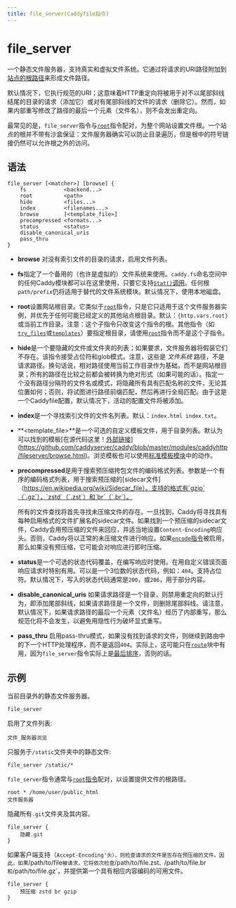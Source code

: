 ```yaml
---
title: file_server(Caddyfile指令)
---
```


# file_server

一个静态文件服务器，支持真实和虚拟文件系统。它通过将请求的URI路径附加到[站点的根路径](/docs/caddyfile/directives/root)来形成文件路径。

默认情况下，它执行规范的URI；这意味着HTTP重定向将被用于对不以尾部斜线结尾的目录的请求（添加它）或对有尾部斜线的文件的请求（删除它）。然而，如果内部重写修改了路径的最后一个元素（文件名），则不会发出重定向。

最常见的是，`file_server`指令与[`root`](/docs/caddyfile/directives/root)指令配对，为整个网站设置文件根。一个站点的根并不带有沙盒保证：文件服务器确实可以防止目录遍历，但是根中的符号链接仍然可以允许根之外的访问。

## 语法

```caddy-d
file_server [<matcher>] [browse] {
	fs            <backend...>
	root          <path>
	hide          <files...>
	index         <filenames...>
	browse        [<template_file>]
	precompressed <formats...>
	status        <status>
	disable_canonical_uris
	pass_thru
}
```

- **browse** 对没有索引文件的目录的请求，启用文件列表。
- **fs**指定了一个备用的（也许是虚拟的）文件系统来使用。`caddy.fs`命名空间中的任何Caddy模块都可以在这里使用，只要它支持[`Stat()`调用](https://pkg.go.dev/io/fs#StatFS)。任何根`path/prefix`仍将适用于替代的文件系统模块。默认情况下，使用本地磁盘。
- **root**设置网站根目录。它类似于[`root`](/docs/caddyfile/directives/root)指令，只是它只适用于这个文件服务器实例，并优先于任何可能已经定义的其他站点根目录。默认：`{http.vars.root}`或当前工作目录。注意：这个子指令只改变这个指令的根。其他指令（如[`try_files`](/docs/caddyfile/directives/try_files)或[`templates`](/docs/caddyfile/directives/templates)）要指定根目录，请使用[`root`](/docs/caddyfile/directives/root)指令而不是这个子指令。
- **hide**是一个要隐藏的文件或文件夹的列表；如果要求，文件服务器将假装它们不存在。该指令接受占位符和glob模式。注意，这些是 _文件系统_ 路径，不是请求路径。换句话说，相对路径使用当前工作目录作为基础，而不是网站根目录；所有的路径在比较之前都会被转换为绝对形式（如果可能的话）。指定一个没有路径分隔符的文件名或模式，将隐藏所有具有匹配名称的文件，无论其位置如何；否则，将试图进行路径前缀匹配，然后再进行全局匹配。由于这是一个Caddyfile配置，默认情况下，活动的配置文件将被添加。
- **index**是一个寻找索引文件的文件名列表。默认：`index.html index.txt`。
- **<template_file>**是一个可选的自定义模板文件，用于目录列表。默认为可以找到的模板[在源代码这里！[外部链接](/resources/images/external-link.svg)](https://github.com/caddyserver/caddy/blob/master/modules/caddyhttp/fileserver/browse.html)。浏览模板也可以使用[标准模板模块](/docs/modules/http.handlers.templates#docs)中的动作。
- **precompressed**是用于搜索预压缩挎包文件的编码格式列表。参数是一个有序的编码格式列表，用于搜索预压缩的[sidecar文件]（https://en.wikipedia.org/wiki/Sidecar_file）。支持的格式有`gzip`（`.gz`），`zstd`（`.zst`）和`br`（`.br`）。

  所有的文件查找将首先寻找未压缩文件的存在。一旦找到，Caddy将寻找具有每种启用格式的文件扩展名的sidecar文件。如果找到一个预压缩的sidecar文件，Caddy会用预压缩的文件来回应，并适当地设置`Content-Encoding`响应头。否则，Caddy将以正常的未压缩文件进行响应。如果[`encode`指令](/docs/caddyfile/directives/encode)被启用，那么如果没有预压缩，它可能会对响应进行即时压缩。
- **status**是一个可选的状态代码覆盖，在编写响应时使用。在用自定义错误页面响应请求时特别有用。可以是一个3位数的状态代码，例如：`404`。支持占位符。默认情况下，写入的状态代码通常是`200`，或`206`，用于部分内容。
- **disable_canonical_uris** 如果请求路径是一个目录，则禁用重定向的默认行为，即添加尾部斜线，如果请求路径是一个文件，则删除尾部斜线。请注意，默认情况下，如果请求路径的最后一个元素（文件名）经历了内部重写，那么规范化将不会发生，以避免用隐性行为破坏显式重写。
- **pass_thru** 启用pass-thru模式，如果没有找到请求的文件，则继续到路由中的下一个HTTP处理程序，而不是返回`404`。实际上，这可能只在[`route`](/docs/caddyfile/directives/route)块中有用，因为`file_server`指令实际上是[最后排序](/docs/caddyfile/directives#directive-order)，否则的话。

## 示例

当前目录外的静态文件服务器。

```caddy-d
file_server
```

启用了文件列表:

```caddy-d
文件_服务器浏览
```

只服务于`/static`文件夹中的静态文件:

```caddy-d
file_server /static/*
```

`file_server`指令通常与[`root`指令](/docs/caddyfile/directives/root)配对，以设置提供文件的根路径。

```caddy-d
root * /home/user/public_html
文件服务器
```

隐藏所有`.git`文件夹及其内容。

```caddy-d
file_server {
	隐藏.git
}
```

如果客户端支持（`Accept-Encoding'头），则检查请求的文件是否存在预压缩的文件。因此，如果`/path/to/file`被请求，它将依次检查`/path/to/file.zst`、`/path/to/file.br`和`/path/to/file.gz`，并提供第一个具有相应内容编码的可用文件。

```caddy-d
file_server {
	预压缩 zstd br gzip
}
```
